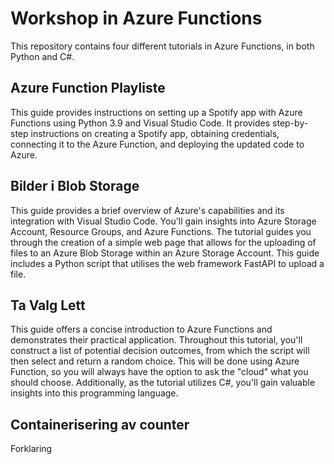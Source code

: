 # Workshop in Azure Functions

This repository contains four different tutorials in Azure Functions, in both Python and C#. 

## Azure Function Playliste
This guide provides instructions on setting up a Spotify app with Azure Functions using Python 3.9 and Visual Studio Code. It provides step-by-step instructions on creating a Spotify app, obtaining credentials, connecting it to the Azure Function, and deploying the updated code to Azure. 

## Bilder i Blob Storage
This guide provides a brief overview of Azure's capabilities and its integration with Visual Studio Code. You'll gain insights into Azure Storage Account, Resource Groups, and Azure Functions. The tutorial guides you through the creation of a simple web page that allows for the uploading of files to an Azure Blob Storage within an Azure Storage Account. This guide includes a Python script that utilises the web framework FastAPI to upload a file. 

## Ta Valg Lett
This guide offers a concise introduction to Azure Functions and demonstrates their practical application. Throughout this tutorial, you'll construct a list of potential decision outcomes, from which the script will then select and return a random choice. This will be done using Azure Function, so you will always have the option to ask the "cloud" what you should choose. Additionally, as the tutorial utilizes C#, you'll gain valuable insights into this programming language.

## Containerisering av counter
Forklaring
